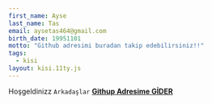 ```yaml
---
first_name: Ayse 
last_name: Tas
email: aysetas464@gmail.com
birth_date: 19951101
motto: "Github adresimi buradan takip edebilirsiniz!!"
tags:
  - kisi
layout: kisi.11ty.js
---
```

Hoşgeldinizz `Arkadaşlar`  <b><a href="https://github.com/aysetas">Githup Adresime GİDER</a></b>